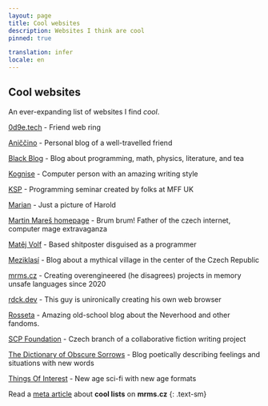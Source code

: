 ```yaml
---
layout: page
title: Cool websites
description: Websites I think are cool
pinned: true

translation: infer
locale: en
---
```


## Cool websites

An ever-expanding list of websites I find *cool*.

[0d9e.tech](https://0d9e.tech/) - Friend web ring

[Aniččino](https://aniccino.blogspot.com/) - Personal blog of a well-travelled friend

[Black Blog](https://blackblog.cz/) - Blog about programming, math, physics, literature, and tea

[Kognise](https://kognise.dev/) - Computer person with an amazing writing style

[KSP](https://ksp.mff.cuni.cz/) - Programming seminar created by folks at MFF UK

[Marian](https://mariansam.eu/) - Just a picture of Harold

[Martin Mareš homepage](https://mj.ucw.cz/) - Brum brum! Father of the czech internet, computer mage extravaganza

[Matěj Volf](https://mvolfik.github.io/) - Based shitposter disguised as a programmer

[Meziklasí](https://www.meziklasi.cz/) - Blog about a mythical village in the center of the Czech Republic

[mrms.cz](https://mrms.cz/) - Creating overengineered (he disagrees) projects in memory unsafe languages since 2020

[rdck.dev](https://rdck.dev/) - This guy is unironically creating his own web browser

[Rosseta](http://www.rosseta.cz/) - Amazing old-school blog about the Neverhood and other fandoms.

[SCP Foundation](https://scp-wiki.cz/) - Czech branch of a collaborative fiction writing project

[The Dictionary of Obscure Sorrows](https://www.dictionaryofobscuresorrows.com/) - Blog poetically describing feelings and situations with new words

[Things Of Interest](https://qntm.org/) - New age sci-fi with new age formats

Read a [meta article](https://mrms.cz/articles/the-cool-list-is-cool.html) about **cool lists** on **mrms.cz**
{: .text-sm}
